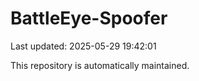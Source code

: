 # BattleEye-Spoofer

Last updated: 2025-05-29 19:42:01

This repository is automatically maintained.
